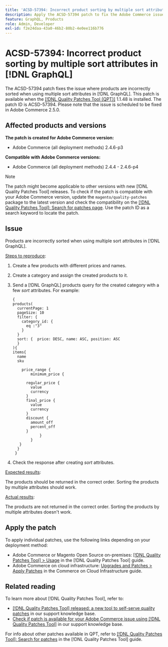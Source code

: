 ```yaml
---
title: 'ACSD-57394: Incorrect product sorting by multiple sort attributes in [!DNL GraphQL]'
description: Apply the ACSD-57394 patch to fix the Adobe Commerce issue where products are incorrectly sorted when using multiple sort attributes in [!DNL GraphQL].
feature: GraphQL, Products
role: Admin, Developer
exl-id: f2e24daa-43a0-46b2-80b2-4e0ee116b776
---
```

# ACSD-57394: Incorrect product sorting by multiple sort attributes in [!DNL GraphQL]

The ACSD-57394 patch fixes the issue where products are incorrectly sorted when using multiple sort attributes in [!DNL GraphQL]. This patch is available when the [[!DNL Quality Patches Tool (QPT)]](https://experienceleague.adobe.com/en/docs/commerce-knowledge-base/kb/announcements/commerce-announcements/magento-quality-patches-released-new-tool-to-self-serve-quality-patches) 1.1.48 is installed. The patch ID is ACSD-57394. Please note that the issue is scheduled to be fixed in Adobe Commerce 2.5.0.

## Affected products and versions

**The patch is created for Adobe Commerce version:**

* Adobe Commerce (all deployment methods) 2.4.6-p3

**Compatible with Adobe Commerce versions:**

* Adobe Commerce (all deployment methods) 2.4.4 - 2.4.6-p4

>[!NOTE]
>
>The patch might become applicable to other versions with new [!DNL Quality Patches Tool] releases. To check if the patch is compatible with your Adobe Commerce version, update the `magento/quality-patches` package to the latest version and check the compatibility on the [[!DNL Quality Patches Tool]: Search for patches page](https://experienceleague.adobe.com/tools/commerce-quality-patches/index.html). Use the patch ID as a search keyword to locate the patch.

## Issue

Products are incorrectly sorted when using multiple sort attributes in [!DNL GraphQL].

<u>Steps to reproduce</u>:

1. Create a few products with different prices and names.
1. Create a category and assign the created products to it.
1. Send a [!DNL GraphQL] products query for the created category with a few *sort* attributes. For example:
   
    ```
    {
    products(
      currentPage: 1
      pageSize: 10
      filter: {
        category_id: {
          eq :"3"
        }
      }
      sort: {  price: DESC, name: ASC, position: ASC
      }
    ){
    items{
      name
      sku
            
        price_range {
            minimum_price {
          
          regular_price {
            value
            currency
          }
          final_price {
            value
            currency
          }
          discount {
            amount_off
            percent_off
          }
                }
            }
       }
      }
     }
    ```

1. Check the response after creating *sort* attributes.

<u>Expected results</u>:

The products should be returned in the correct order. Sorting the products by multiple attributes should work.

<u>Actual results</u>:

The products are not returned in the correct order. Sorting the products by multiple attributes doesn't work.

## Apply the patch

To apply individual patches, use the following links depending on your deployment method:

* Adobe Commerce or Magento Open Source on-premises: [[!DNL Quality Patches Tool] > Usage](https://experienceleague.adobe.com/docs/commerce-operations/tools/quality-patches-tool/usage.html) in the [!DNL Quality Patches Tool] guide.
* Adobe Commerce on cloud infrastructure: [Upgrades and Patches > Apply Patches](https://experienceleague.adobe.com/docs/commerce-cloud-service/user-guide/develop/upgrade/apply-patches.html) in the Commerce on Cloud Infrastructure guide.

## Related reading

To learn more about [!DNL Quality Patches Tool], refer to:

* [[!DNL Quality Patches Tool] released: a new tool to self-serve quality patches](https://experienceleague.adobe.com/en/docs/commerce-knowledge-base/kb/announcements/commerce-announcements/magento-quality-patches-released-new-tool-to-self-serve-quality-patches) in our support knowledge base.
* [Check if patch is available for your Adobe Commerce issue using [!DNL Quality Patches Tool]](/help/tools/quality-patches-tool/patches-available-in-qpt/check-patch-for-magento-issue-with-magento-quality-patches.md) in our support knowledge base.

For info about other patches available in QPT, refer to [[!DNL Quality Patches Tool]: Search for patches](https://experienceleague.adobe.com/tools/commerce-quality-patches/index.html) in the [!DNL Quality Patches Tool] guide.


